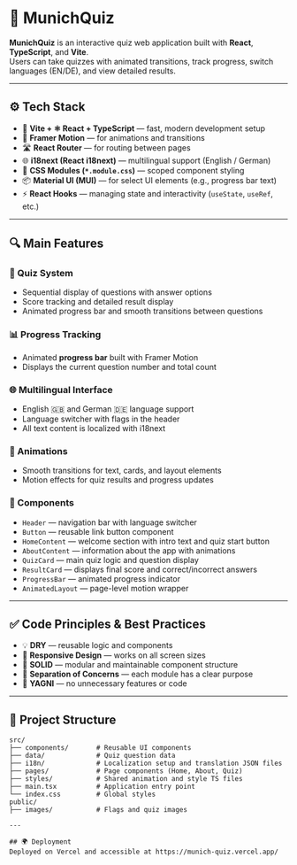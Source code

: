 # 🧠 MunichQuiz

**MunichQuiz** is an interactive quiz web application built with **React**, **TypeScript**, and **Vite**.  
Users can take quizzes with animated transitions, track progress, switch languages (EN/DE), and view detailed results.

---

## ⚙️ Tech Stack

- 🚀 **Vite + ⚛️ React + TypeScript** — fast, modern development setup  
- 💫 **Framer Motion** — for animations and transitions  
- 🛣️ **React Router** — for routing between pages  
- 🌐 **i18next (React i18next)** — multilingual support (English / German)  
- 🎨 **CSS Modules (`*.module.css`)** — scoped component styling  
- 📦 **Material UI (MUI)** — for select UI elements (e.g., progress bar text)  
- ⚡ **React Hooks** — managing state and interactivity (`useState`, `useRef`, etc.)

---

## 🔍 Main Features

### 🧩 Quiz System
- Sequential display of questions with answer options  
- Score tracking and detailed result display  
- Animated progress bar and smooth transitions between questions  

### 📊 Progress Tracking
- Animated **progress bar** built with Framer Motion  
- Displays the current question number and total count  

### 🌐 Multilingual Interface
- English 🇬🇧 and German 🇩🇪 language support  
- Language switcher with flags in the header  
- All text content is localized with i18next  

### 🎨 Animations
- Smooth transitions for text, cards, and layout elements  
- Motion effects for quiz results and progress updates  

### 🧱 Components
- `Header` — navigation bar with language switcher  
- `Button` — reusable link button component  
- `HomeContent` — welcome section with intro text and quiz start button  
- `AboutContent` — information about the app with animations  
- `QuizCard` — main quiz logic and question display  
- `ResultCard` — displays final score and correct/incorrect answers  
- `ProgressBar` — animated progress indicator  
- `AnimatedLayout` — page-level motion wrapper  

---

## ✅ Code Principles & Best Practices

- 💡 **DRY** — reusable logic and components  
- 📱 **Responsive Design** — works on all screen sizes  
- 🧩 **SOLID** — modular and maintainable component structure  
- 📂 **Separation of Concerns** — each module has a clear purpose  
- 🚀 **YAGNI** — no unnecessary features or code  

---

## 📁 Project Structure

```
src/
├── components/       # Reusable UI components
├── data/             # Quiz question data
├── i18n/             # Localization setup and translation JSON files
├── pages/            # Page components (Home, About, Quiz)
├── styles/           # Shared animation and style TS files 
├── main.tsx          # Application entry point
└── index.css         # Global styles
public/
├── images/           # Flags and quiz images

---

## 🌍 Deployment
Deployed on Vercel and accessible at https://munich-quiz.vercel.app/
